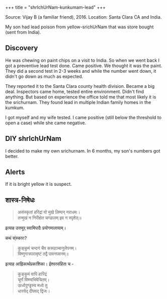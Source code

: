 +++
title = "shrIchUrNam-kunkumam-lead"
+++

Source: Vijay B (a familiar friend), 2016. Location: Santa Clara CA and India.

My son had lead poison from yellow-srichUrNam that was store bought (sent from India). 

## Discovery
He was chewing on paint chips on a visit to India. So when we went back I got a preventive lead test done. Came positive. We thought it was the paint. They did a second test in 2-3 weeks and while the number went down, it didn't go down as much as expected. 

They reported it to the Santa Clara county health division. Became a big deal. Inspectors came home, tested entire environment. Didn't find anything. But based on experience the office told me that most likely it is the srichurnam. They found lead in multiple Indian family homes in the kumkum.

I got myself and my wife tested. I came positive (still below the threshold to open a case) while she came negative. 

## DIY shrIchUrNam
I decided to make my own srichurnam. In 6 months, my son's numbers got better.

## Alerts
If it is bright yellow it is suspect.

## शास्त्र-निषेधः
> असंस्कृतां हरिद्रां यो मुखे लिम्पन् नराधमः।  
> तन्मुखं न निरीक्षेत चण्डालम् इव न स्पृशेत्॥  

इत्याह उत्तमूर् स्वामिपादैः प्रयोगमालायाम्।

कथं स्ंस्कारः? 

> कुङ्कुमं चन्दनं चैव करूप्रञ्चानुलेपनम्।  
> विष्णुगात्रपरामृष्टं तद्वै पावनपवनम्॥ 

इत्याह आह्निकार्थप्रकाशिका। ईश्वरसंहिता च -

> कुङ्कुमं वापि हारिद्रं  
> चूर्णं विष्ण्वभिषेचितम्।  
> ऊर्ध्वपुण्ड्रस्य मध्ये तु    
> धारयेद् दीपवद् द्विजः।  

